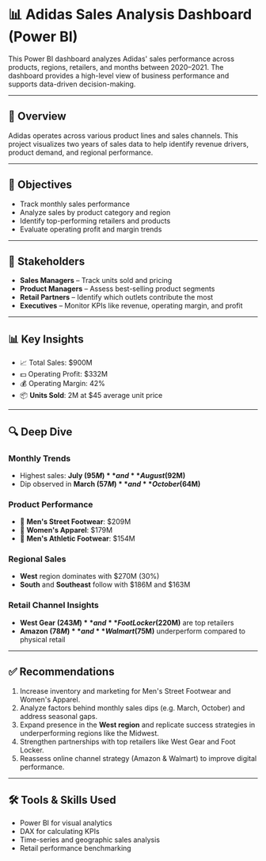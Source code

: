 # 📊 Adidas Sales Analysis Dashboard (Power BI)

This Power BI dashboard analyzes Adidas' sales performance across products, regions, retailers, and months between 2020–2021. The dashboard provides a high-level view of business performance and supports data-driven decision-making.

---

## 📁 Overview

Adidas operates across various product lines and sales channels. This project visualizes two years of sales data to help identify revenue drivers, product demand, and regional performance.

---

## 🎯 Objectives
- Track monthly sales performance
- Analyze sales by product category and region
- Identify top-performing retailers and products
- Evaluate operating profit and margin trends

---

## 👥 Stakeholders
- **Sales Managers** – Track units sold and pricing
- **Product Managers** – Assess best-selling product segments
- **Retail Partners** – Identify which outlets contribute the most
- **Executives** – Monitor KPIs like revenue, operating margin, and profit

---

## 📊 Key Insights
- 📈 Total Sales: $900M  
- 💵 Operating Profit: $332M  
- 💰 Operating Margin: 42%  
- 📦 **Units Sold**: 2M at $45 average unit price

---

## 🔍 Deep Dive

### Monthly Trends
- Highest sales: **July ($95M)** and **August ($92M)**
- Dip observed in **March ($57M)** and **October ($64M)**

### Product Performance
- 🥇 **Men's Street Footwear**: $209M  
- 🥈 **Women's Apparel**: $179M  
- 🥉 **Men's Athletic Footwear**: $154M  

### Regional Sales
- **West** region dominates with $270M (30%)  
- **South** and **Southeast** follow with $186M and $163M

### Retail Channel Insights
- **West Gear ($243M)** and **Foot Locker ($220M)** are top retailers  
- **Amazon ($78M)** and **Walmart ($75M)** underperform compared to physical retail

---

## ✅ Recommendations
1. Increase inventory and marketing for Men's Street Footwear and Women's Apparel.
2. Analyze factors behind monthly sales dips (e.g. March, October) and address seasonal gaps.
3. Expand presence in the **West region** and replicate success strategies in underperforming regions like the Midwest.
4. Strengthen partnerships with top retailers like West Gear and Foot Locker.
5. Reassess online channel strategy (Amazon & Walmart) to improve digital performance.

---

## 🛠 Tools & Skills Used
- Power BI for visual analytics
- DAX for calculating KPIs
- Time-series and geographic sales analysis
- Retail performance benchmarking





